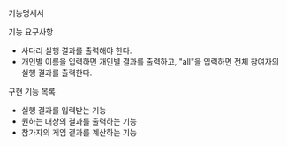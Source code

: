 기능명세서

기능 요구사항
- 사다리 실행 결과를 출력해야 한다.
- 개인별 이름을 입력하면 개인별 결과를 출력하고, "all"을 입력하면 전체 참여자의 실행 결과를 출력한다.

구현 기능 목록
- 실행 결과를 입력받는 기능
- 원하는 대상의 결과를 출력하는 기능
- 참가자의 게임 결과를 계산하는 기능